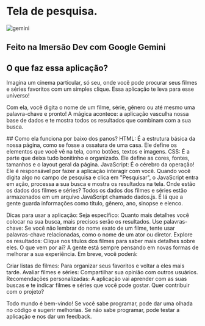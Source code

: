 # Tela de pesquisa.

![gemini](https://github.com/user-attachments/assets/522f9046-6fb8-44db-a8cb-fd13ca29bbd2)

## Feito na Imersão Dev com Google Gemini

## O que faz essa aplicação?
Imagina um cinema particular, só seu, onde você pode procurar seus filmes e séries favoritos com um simples clique. Essa aplicação te leva para esse universo!

Com ela, você digita o nome de um filme, série, gênero ou até mesmo uma palavra-chave e pronto! A mágica acontece: a aplicação vasculha nossa base de dados e te mostra todos os resultados que combinam com a sua busca.

️## Como ela funciona por baixo dos panos?
HTML: É a estrutura básica da nossa página, como se fosse a ossatura de uma casa. Ele define os elementos que você vê na tela, como botões, textos e imagens.
CSS: É a parte que deixa tudo bonitinho e organizado. Ele define as cores, fontes, tamanhos e o layout geral da página.
JavaScript: É o cérebro da operação! Ele é responsável por fazer a aplicação interagir com você. Quando você digita algo no campo de pesquisa e clica em "Pesquisar", o JavaScript entra em ação, processa a sua busca e mostra os resultados na tela.
Onde estão os dados dos filmes e séries?
Todos os dados dos filmes e séries estão armazenados em um arquivo JavaScript chamado dados.js. É lá que a gente guarda informações como título, gênero, ano, sinopse e elenco.

Dicas para usar a aplicação:
Seja específico: Quanto mais detalhes você colocar na sua busca, mais precisos serão os resultados.
Use palavras-chave: Se você não lembrar do nome exato de um filme, tente usar palavras-chave relacionadas, como o nome de um ator ou diretor.
Explore os resultados: Clique nos títulos dos filmes para saber mais detalhes sobre eles.
O que vem por aí?
A gente está sempre pensando em novas formas de melhorar a sua experiência. Em breve, você poderá:

Criar listas de filmes: Para organizar seus favoritos e voltar a eles mais tarde.
Avaliar filmes e séries: Compartilhar sua opinião com outros usuários.
Recomendações personalizadas: A aplicação vai aprender com as suas buscas e te indicar filmes e séries que você pode gostar.
Quer contribuir com o projeto?

Todo mundo é bem-vindo! Se você sabe programar, pode dar uma olhada no código e sugerir melhorias. Se não sabe programar, pode testar a aplicação e nos dar um feedback.
